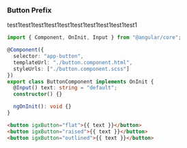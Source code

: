 ### Button Prefix

test1test1test1test1test1test1test1test1test1test1

```typescript
import { Component, OnInit, Input } from "@angular/core";

@Component({
  selector: "app-button",
  templateUrl: "./button.component.html",
  styleUrls: ["./button.component.scss"]
})
export class ButtonComponent implements OnInit {
  @Input() text: string = "default";
  constructor() {}

  ngOnInit(): void {}
}
```

```html
<button igxButton="flat">{{ text }}</button>
<button igxButton="raised">{{ text }}</button>
<button igxButton="outlined">{{ text }}</button>
```
